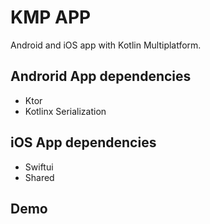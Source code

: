 # KMP APP
Android and iOS app with Kotlin Multiplatform. 

## Androrid App dependencies
- Ktor
- Kotlinx Serialization

## iOS App dependencies
- Swiftui
- Shared

## Demo
